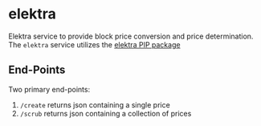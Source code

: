 # elektra

Elektra service to provide block price conversion and price determination.  The `elektra` service utilizes the [elektra PIP package](https://pypi.org/project/elektra/)

## End-Points

Two primary end-points:

1. `/create` returns json containing a single price
2. `/scrub` returns json containing a collection of prices